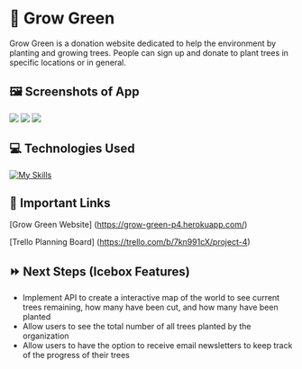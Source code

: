 # :evergreen_tree: Grow Green

Grow Green is a donation website dedicated to help the environment by planting and growing trees. People can sign up and donate to plant trees in specific locations or in general.

## :framed_picture: **Screenshots of App**
<img src = https://i.imgur.com/yA0TrA0.png>
<img src = https://i.imgur.com/4Ehwmlj.png>
<img src = https://i.imgur.com/E0pYWc0.png>

## :computer: **Technologies Used**

[![My Skills](https://skillicons.dev/icons?i=js,html,css,react,nodejs,express,mongodb,react,heroku,markdown,git,github,vscode,markdown)](https://skillicons.dev)

## :link: **Important Links**

[Grow Green Website] (https://grow-green-p4.herokuapp.com/)

[Trello Planning Board] (https://trello.com/b/7kn991cX/project-4)

## :fast_forward: **Next Steps (Icebox Features)**

- Implement API to create a interactive map of the world to see current trees remaining, how many have been cut, and how many have been planted
- Allow users to see the total number of all trees planted by the organization
- Allow users to have the option to receive email newsletters to keep track of the progress of their trees
